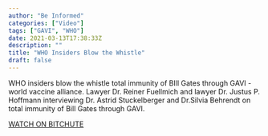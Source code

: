 ```yaml
---
author: "Be Informed"
categories: ["Video"]
tags: ["GAVI", "WHO"]
date: 2021-03-13T17:38:33Z
description: ""
title: "WHO Insiders Blow the Whistle"
draft: false
---
```


WHO insiders blow the whistle total immunity of BIll Gates through GAVI - world vaccine alliance.
Lawyer Dr. Reiner Fuellmich and lawyer Dr. Justus P. Hoffmann interviewing Dr. Astrid Stuckelberger and Dr.Silvia Behrendt on total immunity of Bill  Gates through GAVI.  

[WATCH ON BITCHUTE](https://www.bitchute.com/video/s8ywf3Y47oZ4/)
